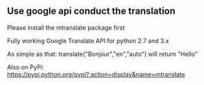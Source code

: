 ## Use google api conduct the translation

Please install the mtranslate package first

Fully working Google Translate API for python 2.7 and 3.x

As simple as that: translate("Bonjour","en","auto") will return "Hello"

Also on PyPi: https://pypi.python.org/pypi?:action=display&name=mtranslate
